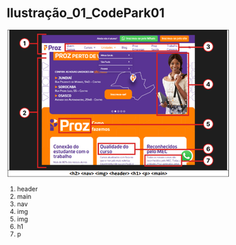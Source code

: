 # Ilustração_01_CodePark01

![Alt text](images/Ilustra%C3%A7%C3%A3o_01_CodePark01.png)

1. header
2. main
3. nav
4. img
5. img
6. h1
7. p